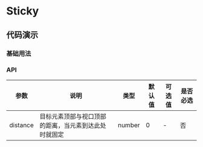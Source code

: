 # Sticky

## 代码演示

### 基础用法

<ClientOnly>
  <demo-sticky-1 />
</ClientOnly>

### API

| 参数     | 说明                                             | 类型   | 默认值 | 可选值 | 是否必选 |
| -------- | ------------------------------------------------ | ------ | ------ | ------ | -------- |
| distance | 目标元素顶部与视口顶部的距离，当元素到达此处时就固定 | number | 0      | -      | 否       |
